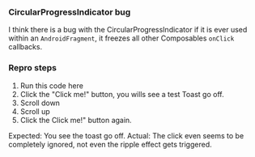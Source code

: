 ### CircularProgressIndicator bug

I think there is a bug with the CircularProgressIndicator if it is ever used within an `AndroidFragment`, it freezes all other Composables `onClick` callbacks. 

### Repro steps

1. Run this code here
2. Click the "Click me!" button, you wills see a test Toast go off.
3. Scroll down
4. Scroll up
5. Click the Click me!" button again.

Expected: You see the toast go off.
Actual: The click even seems to be completely ignored, not even the ripple effect gets triggered.

